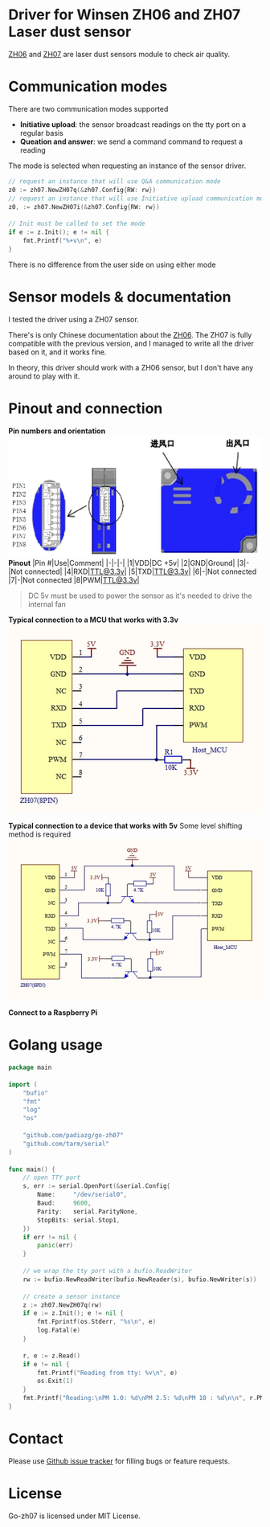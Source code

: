 # Driver for Winsen ZH06 and ZH07 Laser dust sensor

 [ZH06](docs/ZH06.pdf) and [ZH07](docs/ZH07.pdf) are laser dust sensors module to check air quality.

# Communication modes
There are two communication modes supported
* **Initiative upload**: the sensor broadcast readings on the tty port on a regular basis
* **Queation and answer**: we send a command command to request a reading

The mode is selected when requesting an instance of the sensor driver.
```go
// request an instance that will use Q&A communication mode
z0 := zh07.NewZH07q(&zh07.Config{RW: rw})
// request an instance that will use Initiative upload communication mode
z0, := zh07.NewZH07i(&zh07.Config{RW: rw})

// Init must be called to set the mode
if e := z.Init(); e != nil {
	fmt.Printf("%+v\n", e)
}
```
There is no difference from the user side on using either mode

# Sensor models & documentation
I tested the driver using a ZH07 sensor. 

There's is only Chinese documentation about the [ZH06](docs/ZH06.pdf). The ZH07 is fully compatible with the previous version, and I managed to write all the driver based on it, and it works fine.

In theory, this driver should work with a ZH06 sensor, but I don't have any around to play with it.

# Pinout and connection
**Pin numbers and orientation**
![](docs/pinout.png)
**Pinout**
|Pin #|Use|Comment|
|-|-|-| 
|1|VDD|DC +5v|
|2|GND|Ground| 
|3|-|Not connected| 
|4|RXD|TTL@3.3v| 
|5|TXD|TTL@3.3v| 
|6|-|Not connected
|7|-|Not connected
|8|PWM|TTL@3.3v| 
> DC 5v must be used to power the sensor as it's needed to drive the internal fan

**Typical connection to a MCU that works with 3.3v**
![](docs/typical-circuit-3.3v.png)

**Typical connection to a device that works with 5v**
Some level shifting method is required
![](docs/typical-circuit-3.3v-to-5v.png)

**Connect to a Raspberry Pi**

# Golang usage
```go
package main

import (
	"bufio"
	"fmt"
	"log"
	"os"

	"github.com/padiazg/go-zh07"
	"github.com/tarm/serial"
)

func main() {
    // open TTY port
    s, err := serial.OpenPort(&serial.Config{
        Name:     "/dev/serial0",
        Baud:     9600,
        Parity:   serial.ParityNone,
        StopBits: serial.Stop1,
    })
    if err != nil {
        panic(err)
    }

    // we wrap the tty port with a bufio.ReadWriter
    rw := bufio.NewReadWriter(bufio.NewReader(s), bufio.NewWriter(s))

    // create a sensor instance
    z := zh07.NewZH07q(rw)
    if e := z.Init(); e != nil {
        fmt.Fprintf(os.Stderr, "%s\n", e)
        log.Fatal(e)
    }

    r, e := z.Read()
    if e != nil {
        fmt.Printf("Reading from tty: %v\n", e)
        os.Exit(1)
    }
    fmt.Printf("Reading:\nPM 1.0: %d\nPM 2.5: %d\nPM 10 : %d\n\n", r.PM1, r.PM25, r.PM10)
}
```

# Contact
Please use [Github issue tracker](https://github.com/padiazg/go-zh07/issues) for filling bugs or feature requests.

# License
Go-zh07 is licensed under MIT License.